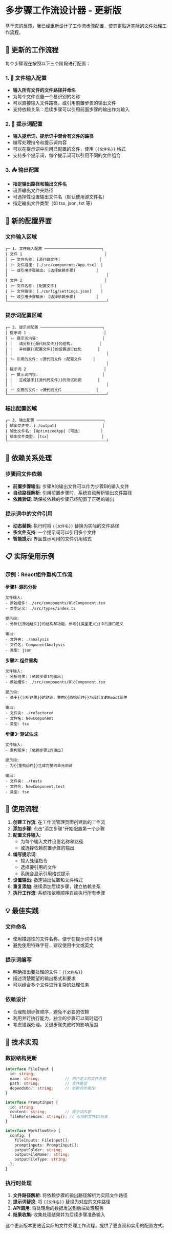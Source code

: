 # 多步骤工作流设计器 - 更新版

基于您的反馈，我已经重新设计了工作流步骤配置，使其更贴近实际的文件处理工作流程。

## 🔄 更新的工作流程

每个步骤现在按照以下三个阶段进行配置：

### 1. 📁 文件输入配置
- **输入所有文件的文件路径并命名**
- 为每个文件设置一个易识别的名称
- 可以直接输入文件路径，或引用前置步骤的输出文件
- 支持依赖关系：后续步骤可以引用前面步骤的输出作为输入

### 2. 💬 提示词配置  
- **输入提示词，提示词中混合有文件的路径**
- 编写处理指令和提示词内容
- 可以在提示词中引用已配置的文件，使用 `{{文件名}}` 格式
- 支持多个提示词，每个提示词可以引用不同的文件组合

### 3. 📤 输出配置
- **指定输出路径和输出文件名**
- 设置输出文件夹路径
- 可选择性设置输出文件名（默认使用源文件名）
- 指定输出文件类型（如 tsx, json, txt 等）

## 🎯 新的配置界面

### 文件输入区域
```
┌─ 1. 文件输入配置 ─────────────────────────┐
│ 文件 1                                    │
│ ├─ 文件名称: [源代码文件]                 │
│ ├─ 文件路径: [./src/components/App.tsx]  │
│ └─ 或引用步骤输出: [选择依赖步骤]         │
│                                           │
│ 文件 2                                    │
│ ├─ 文件名称: [配置文件]                   │
│ ├─ 文件路径: [./config/settings.json]    │
│ └─ 或引用步骤输出: [选择依赖步骤]         │
└───────────────────────────────────────────┘
```

### 提示词配置区域
```
┌─ 2. 提示词配置 ───────────────────────────┐
│ 提示词 1                                  │
│ ├─ 提示词内容:                            │
│ │   请分析{{源代码文件}}的结构，           │
│ │   并根据{{配置文件}}的设置进行优化       │
│ │                                         │
│ └─ 引用的文件: ☑源代码文件 ☑配置文件     │
│                                           │
│ 提示词 2                                  │
│ ├─ 提示词内容:                            │
│ │   生成基于{{源代码文件}}的测试用例       │
│ │                                         │
│ └─ 引用的文件: ☑源代码文件               │
└───────────────────────────────────────────┘
```

### 输出配置区域
```
┌─ 3. 输出配置 ─────────────────────────────┐
│ 输出文件夹: [./output]                    │
│ 输出文件名: [OptimizedApp] (可选)         │
│ 输出文件类型: [tsx]                       │
└───────────────────────────────────────────┘
```

## 🔗 依赖关系处理

### 步骤间文件依赖
- **前置步骤输出**: 步骤A的输出文件可以作为步骤B的输入文件
- **自动路径解析**: 引用前置步骤时，系统自动解析输出文件路径
- **依赖验证**: 确保被依赖的步骤已经配置了正确的输出

### 提示词中的文件引用
- **动态替换**: 执行时将 `{{文件名}}` 替换为实际的文件路径
- **多文件支持**: 一个提示词可以引用多个文件
- **智能提示**: 界面显示可用的文件引用格式

## 📋 实际使用示例

### 示例：React组件重构工作流

**步骤1: 源码分析**
```
文件输入:
- 原始组件: ./src/components/OldComponent.tsx
- 类型定义: ./src/types/index.ts

提示词:
- 分析{{原始组件}}的结构和功能，参考{{类型定义}}中的接口定义

输出:
- 文件夹: ./analysis
- 文件名: ComponentAnalysis
- 类型: json
```

**步骤2: 组件重构**
```
文件输入:
- 分析结果: [依赖步骤1的输出]
- 原始组件: ./src/components/OldComponent.tsx

提示词:
- 基于{{分析结果}}的建议，重构{{原始组件}}为现代化的React组件

输出:
- 文件夹: ./refactored
- 文件名: NewComponent
- 类型: tsx
```

**步骤3: 测试生成**
```
文件输入:
- 重构组件: [依赖步骤2的输出]

提示词:
- 为{{重构组件}}生成完整的单元测试

输出:
- 文件夹: ./tests
- 文件名: NewComponent.test
- 类型: tsx
```

## 🚀 使用流程

1. **创建工作流**: 在工作流管理页面创建新的工作流
2. **添加步骤**: 点击"添加步骤"开始配置第一个步骤
3. **配置文件输入**: 
   - 为每个输入文件设置名称和路径
   - 或选择依赖前置步骤的输出
4. **编写提示词**: 
   - 输入处理指令
   - 选择要引用的文件
   - 系统会显示引用格式提示
5. **设置输出**: 指定输出位置和文件格式
6. **重复添加**: 继续添加后续步骤，建立依赖关系
7. **执行工作流**: 系统按依赖顺序自动执行所有步骤

## 💡 最佳实践

### 文件命名
- 使用描述性的文件名称，便于在提示词中引用
- 避免使用特殊字符，建议使用中文或英文

### 提示词编写
- 明确指出要处理的文件：`{{文件名}}`
- 描述清楚期望的输出格式和要求
- 可以组合多个文件进行复杂的处理任务

### 依赖设计
- 合理规划步骤顺序，避免不必要的依赖
- 利用并行执行能力，独立的步骤可以同时运行
- 考虑错误处理，关键步骤失败时的影响范围

## 🔧 技术实现

### 数据结构更新
```typescript
interface FileInput {
  id: string;
  name: string;           // 用户定义的文件名称
  path: string;           // 文件路径
  dependsOn?: string;     // 依赖的步骤ID
}

interface PromptInput {
  id: string;
  content: string;        // 提示词内容
  fileReferences: string[]; // 引用的文件ID列表
}

interface WorkflowStep {
  config: {
    fileInputs: FileInput[];
    promptInputs: PromptInput[];
    outputFolder: string;
    outputFileName?: string;
    outputFileType: string;
  };
}
```

### 执行时处理
1. **文件路径解析**: 将依赖步骤的输出路径解析为实际文件路径
2. **提示词替换**: 将 `{{文件名}}` 替换为对应的文件路径
3. **API调用**: 将处理后的数据发送到后端处理服务
4. **结果收集**: 收集处理结果并为后续步骤准备输入

这个更新版本更贴近实际的文件处理工作流程，提供了更直观和实用的配置方式。